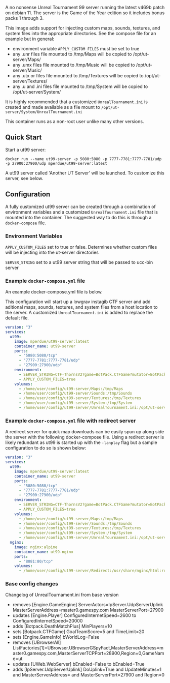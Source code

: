 A no nonsense Unreal Tournament 99 server running the latest v469b patch on debian 11. The server is the Game of the Year edition so it includes bonus packs 1 through 3.

This image adds support for injecting custom maps, sounds, textures, and system files into the appropriate directories. See the compose file for an example but in general:
- environment variable `APPLY_CUSTOM_FILES` must be set to true
- any .unr files file mounted to /tmp/Maps will be copied to /opt/ut-server/Maps/
- any .umx files file mounted to /tmp/Music will be copied to /opt/ut-server/Music/
- any .utx or  files file mounted to /tmp/Textures will be copied to /opt/ut-server/Textures/
- any .u and .ini  files file mounted to /tmp/System will be copied to /opt/ut-server/System/

It is highly recommended that a customized `UnrealTournament.ini` is created and made available as a file mount to `/opt/ut-server/System/UnrealTournament.ini`

This container runs as a non-root user unlike many other versions.

## Quick Start
Start a ut99 server:
```
docker run --name ut99-server -p 5080:5080 -p 7777-7781:7777-7781/udp -p 27900:27900/udp mperdue/ut99-server:latest
```

A ut99 server called 'Another UT Server' will be launched. To customize this server, see below.

## Configuration
A fully customized ut99 server can be created through a combination of environment variables and a customized `UnrealTournament.ini` file that is mounted into the container. The suggested way to do this is through a `docker-compose` file.

### Environment Variables
`APPLY_CUSTOM_FILES` set to true or false. Determines whether custom files will be injecting into the ut-server directories

`SERVER_STRING` set to a ut99 server string that will be passed to ucc-bin server

### Example `docker-compose.yml` file
An example docker-compose.yml file is below.

This configuration will start up a lowgrav instagib CTF server and add aditional maps, sounds, textures, and system files from a host location to the server. A customized `UnrealTournament.ini` is added to replace the default file.
```yaml
version: "3"
services:
  ut99:
    image: mperdue/ut99-server:latest
    container_name: ut99-server
    ports:
      - "5080:5080/tcp"
      - "7777-7781:7777-7781/udp"
      - "27900:27900/udp"
    environment:
      - SERVER_STRING=CTF-ThornsV2?game=BotPack.CTFGame?mutator=BotPack.InstaGibDM,BotPack.LowGrav
      - APPLY_CUSTOM_FILES=true
    volumes:
      - /home/user/config/ut99-server/Maps:/tmp/Maps
      - /home/user/config/ut99-server/Sounds:/tmp/Sounds
      - /home/user/config/ut99-server/Textures:/tmp/Textures
      - /home/user/config/ut99-server/System:/tmp/System
      - /home/user/config/ut99-server/UnrealTournament.ini:/opt/ut-server/System/UnrealTournament.ini
```

### Example `docker-compose.yml` file with redirect server
A redirect server for quick map downloads can be easily spun up along side the server with the following docker-compose file. Using a redirect server is likely redundant as ut99 is started up with the `-lanplay` flag but a sample configuration to do so is shown below:
```yaml
version: "3"
services:
  ut99:
    image: mperdue/ut99-server:latest
    container_name: ut99-server
    ports:
      - "5080:5080/tcp"
      - "7777-7781:7777-7781/udp"
      - "27900:27900/udp"
    environment:
      - SERVER_STRING=CTF-ThornsV2?game=BotPack.CTFGame?mutator=BotPack.InstaGibDM,BotPack.LowGrav
      - APPLY_CUSTOM_FILES=true
    volumes:
      - /home/user/config/ut99-server/Maps:/tmp/Maps
      - /home/user/config/ut99-server/Sounds:/tmp/Sounds
      - /home/user/config/ut99-server/Textures:/tmp/Textures
      - /home/user/config/ut99-server/System:/tmp/System
      - /home/user/config/ut99-server/UnrealTournament.ini:/opt/ut-server/System/UnrealTournament.ini
  nginx:
    image: nginx:alpine
    container_name: ut99-nginx
    ports:
      - "8081:80/tcp"
    volumes:
      - /home/user/config/ut99-server/Redirect:/usr/share/nginx/html:ro
```

### Base config changes
Changelog of UnrealTournament.ini from base version
- removes [Engine.GameEngine] ServerActors=IpServer.UdpServerUplink MasterServerAddress=master0.gamespy.com MasterServerPort=27900
- updates [Engine.Player] ConfiguredInternetSpeed=2600 to ConfiguredInternetSpeed=20000
- adds [Botpack.DeathMatchPlus] MinPlayers=10
- sets [Botpack.CTFGame] GoalTeamScore=5 and TimeLimit=20
- sets [Engine.GameInfo] bWorldLog=False
- removes [UBrowserAll] ListFactories[1]=UBrowser.UBrowserGSpyFact,MasterServerAddress=master0.gamespy.com,MasterServerTCPPort=28900,Region=0,GameName=ut
- updates [UWeb.WebServer] bEnabled=False to bEnabled=True
- adds [IpServer.UdpServerUplink] DoUplink=True and UpdateMinutes=1 and MasterServerAddress= and MasterServerPort=27900 and Region=0
